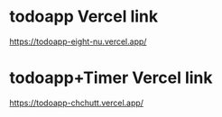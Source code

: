 # todoapp Vercel link

https://todoapp-eight-nu.vercel.app/


# todoapp+Timer Vercel link
https://todoapp-chchutt.vercel.app/
